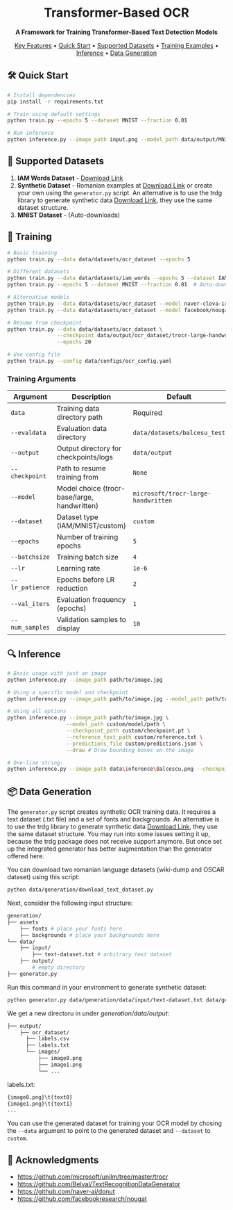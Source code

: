 <div align="center">

# Transformer-Based OCR

**A Framework for Training Transformer-Based Text Detection Models**

[Key Features](#-key-features) •
[Quick Start](#️-quick-start) •
[Supported Datasets](#-supported-datasets) •
[Training Examples](#-training-examples) •
[Inference](#-inference) •
[Data Generation](#-data-generation)

<!-- <p align="center">
  <img src="data/logo.png" alt="Project Logo" width="600"/>
</p> -->

<!-- [![Python 3.8+](https://img.shields.io/badge/python-3.8+-blue.svg)](https://www.python.org/downloads/) -->

</div>

## 🛠️ Quick Start
```bash
# Install dependencies
pip install -r requirements.txt

# Train using default settings
python train.py --epochs 5 --dataset MNIST --fraction 0.01

# Run inference
python inference.py --image_path input.png --model_path data/output/MNIST/.../best_checkpoint_char_acc.pt
```

## 📂 Supported Datasets
1. **IAM Words Dataset** - [Download Link](https://www.kaggle.com/datasets/nibinv23/iam-handwriting-word-database)
2. **Synthetic Dataset** - Romanian examples at [Download Link](https://drive.google.com/drive/folders/1ErvjszLBqVIrO7wnsVUc6zWv5CtPmgF_?usp=sharing) or create your own using the `generator.py` script. An alternative is to use the trdg library to generate synthetic data [Download Link](https://github.com/Belval/TextRecognitionDataGenerator), they use the same dataset structure.
3. **MNIST Dataset** - (Auto-downloads)

## 🧪 Training

```sh
# Basic training
python train.py --data data/datasets/ocr_dataset --epochs 5

# Different datasets
python train.py --data data/datasets/iam_words --epochs 5 --dataset IAM
python train.py --epochs 5 --dataset MNIST --fraction 0.01  # Auto-downloads

# Alternative models
python train.py --data data/datasets/ocr_dataset --model naver-clova-ix/donut-base --batchsize 1
python train.py --data data/datasets/ocr_dataset --model facebook/nougat-base --batchsize 4

# Resume from checkpoint
python train.py --data data/datasets/ocr_dataset \
                --checkpoint data/output/ocr_dataset/trocr-large-handwritten/e20_lr1e-06_b4_1222/best_checkpoint.pt \
                --epochs 20

# Use config file
python train.py --config data/configs/ocr_config.yaml
```

### Training Arguments

| Argument | Description | Default |
|----------|-------------|---------|
| `data` | Training data directory path | Required |
| `--evaldata` | Evaluation data directory | `data/datasets/balcesu_test` |
| `--output` | Output directory for checkpoints/logs | `data/output` |
| `--checkpoint` | Path to resume training from | `None` |
| `--model` | Model choice (trocr-base/large, handwritten) | `microsoft/trocr-large-handwritten` |
| `--dataset` | Dataset type (IAM/MNIST/custom) | `custom` |
| `--epochs` | Number of training epochs | `5` |
| `--batchsize` | Training batch size | `4` |
| `--lr` | Learning rate | `1e-6` |
| `--lr_patience` | Epochs before LR reduction | `2` |
| `--val_iters` | Evaluation frequency (epochs) | `1` |
| `--num_samples` | Validation samples to display | `10` |

## 🔍 Inference

```bash
# Basic usage with just an image
python inference.py --image_path path/to/image.jpg

# Using a specific model and checkpoint
python inference.py --image_path path/to/image.jpg --model_path path/to/model --checkpoint_path path/to/checkpoint.pt

# Using all options
python inference.py --image_path path/to/image.jpg \
                   --model_path custom/model/path \
                   --checkpoint_path custom/checkpoint.pt \
                   --reference_text_path custom/reference.txt \
                   --predictions_file custom/predictions.json \
                   --draw # Draw bounding boxes on the image

# One-line string:
python inference.py --image_path data\inference\Balcescu.png --checkpoint_path data\output\ocr_dataset\trocr-large-handwritten\e20_lr1e-06_b4_fr1.0_tfr1.0_balcesu_test\trocr-large-handwritten-best-char_acc.pt --predictions_file data\output\ocr_dataset\trocr-large-handwritten\e20_lr1e-06_b4_fr1.0_tfr1.0_balcesu_test\trocr-large-handwritten-best-char_acc.pt
```

## 📦 Data Generation

The `generator.py` script creates synthetic OCR training data. It requires a text dataset (.txt file) and a set of fonts and backgrounds. An alternative is to use the trdg library to generate synthetic data [Download Link](https://github.com/Belval/TextRecognitionDataGenerator), they use the same dataset structure. You may run into some issues setting it up, because the trdg package does not receive support anymore. But once set up the integrated generator has better augmentation than the generator offered here.

You can download two romanian language datasets (wiki-dump and OSCAR dataset) using this script:
```sh
python data/generation/download_text_dataset.py
```

Next, consider the following input structure:
```sh
generation/
├── assets
    ├── fonts # place your fonts here
    ├── backgrounds # place your backgrounds here
└── data/
    ├── input/
        ├── text-dataset.txt # arbitrary text dataset
    ├── output/
        # empty directory
├── generator.py
```

Run this command in your environment to generate synthetic dataset:
```sh
python generator.py data/generation/data/input/text-dataset.txt data/generation/data/output/ocr_dataset --image_count 50 --sentences_per_page 1 --max_length 100 --characters "ăâîșțĂÂÎȘȚ"
```
We get a new directoru in under *generation/data/output*:
```sh
├── output/
    ├── ocr_dataset/
      ├── labels.csv
      ├── labels.txt
      └── images/
          ├── image0.png
          ├── image1.png
          └── ...
```

labels.txt:
```sh
{image0.png}\t{text0}
{image1.png}\t{text1}
...
```

You can use the generated dataset for training your OCR model by chosing the `--data` argument to point to the generated dataset and `--dataset` to `custom`.

## 👤 Acknowledgments

- https://github.com/microsoft/unilm/tree/master/trocr
- https://github.com/Belval/TextRecognitionDataGenerator
- https://github.com/naver-ai/donut
- https://github.com/facebookresearch/nougat
